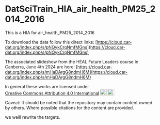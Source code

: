 # DatSciTrain_HIA_air_health_PM25_2014_2016

This is a HIA for air_health_PM25_2014_2016

To download the data follow this direct links: [https://cloud.car-dat.org/index.php/s/pNQykCrqNmfMGns](https://cloud.car-dat.org/index.php/s/pNQykCrqNmfMGns)

The associated slideshow from the HEAL Future Leaders course in Canberra, June 4th 2024 are here: [https://cloud.car-dat.org/index.php/s/mHaDArgG8ndmH6M](https://cloud.car-dat.org/index.php/s/mHaDArgG8ndmH6M)

<p xmlns:cc="http://creativecommons.org/ns#" >In general these works are licensed under <a href="https://creativecommons.org/licenses/by/4.0/?ref=chooser-v1" target="_blank" rel="license noopener noreferrer" style="display:inline-block;">Creative Commons Attribution 4.0 International<img style="height:22px!important;margin-left:3px;vertical-align:text-bottom;" src="https://mirrors.creativecommons.org/presskit/icons/cc.svg?ref=chooser-v1" alt=""><img style="height:22px!important;margin-left:3px;vertical-align:text-bottom;" src="https://mirrors.creativecommons.org/presskit/icons/by.svg?ref=chooser-v1" alt=""></a></p>

Caveat: It should be noted that the repository may contain content owned by others. Where possible citations for the content are provided.

we weill rewrite the targets.
